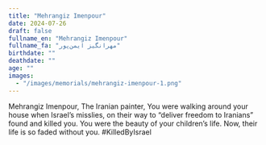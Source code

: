 ```yaml
---
title: "Mehrangiz Imenpour"
date: 2024-07-26
draft: false
fullname_en: "Mehrangiz Imenpour"
fullname_fa: "مهرانگیز ایمن‌پور"
birthdate: ""
deathdate: ""
age: ""
images:
  - "/images/memorials/mehrangiz-imenpour-1.png"
---
```


Mehrangiz Imenpour, The Iranian painter, You were walking around your house when Israel’s misslies, on their way to “deliver freedom to Iranians” found and killed you. You were the beauty of your children’s life. Now, their life is so faded without you. #KilledByIsrael